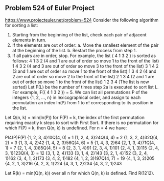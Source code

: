 ## Problem 524 of Euler Project 
https://www.projecteuler.net/problem=524
Consider the following algorithm for sorting a list:
1. Starting from the beginning of the list, check each pair of adjacent elements in turn.
2. If the elements are out of order:
a. Move the smallest element of the pair at the beginning of the list.
b. Restart the process from step 1.
3. If all pairs are in order, stop.
For example, the list { 4 1 3 2 } is sorted as follows:
4 1 3 2  (4 and 1 are out of order so move 1 to the front of the list)
1 4 3 2  (4 and 3 are out of order so move 3 to the front of the list)
3 1 4 2  (3 and 1 are out of order so move 1 to the front of the list)
1 3 4 2  (4 and 2 are out of order so move 2 to the front of the list)
2 1 3 4  (2 and 1 are out of order so move 1 to the front of the list)
1 2 3 4  (The list is now sorted)
Let F(L) be the number of times step 2a is executed to sort list L. For example, F({ 4 1 3 2 }) = 5.
We can list all permutations P of the integers {1, 2, ..., n} in lexicographical order, and assign to each permutation an index In(P) from 1 to n! corresponding to its position in the list.

Let Q(n, k) = min(In(P)) for F(P) = k, the index of the first permutation requiring exactly k steps to sort with First Sort. If there is no permutation for which F(P) = k, then Q(n, k) is undefined.
For n = 4 we have:

PI4(P)F(P)
{1, 2, 3, 4}10Q(4, 0) = 1
{1, 2, 4, 3}24Q(4, 4) = 2
{1, 3, 2, 4}32Q(4, 2) = 3
{1, 3, 4, 2}42
{1, 4, 2, 3}56Q(4, 6) = 5
{1, 4, 3, 2}64
{2, 1, 3, 4}71Q(4, 1) = 7
{2, 1, 4, 3}85Q(4, 5) = 8
{2, 3, 1, 4}91
{2, 3, 4, 1}101
{2, 4, 1, 3}115
{2, 4, 3, 1}123Q(4, 3) = 12
{3, 1, 2, 4}133
{3, 1, 4, 2}143
{3, 2, 1, 4}152
{3, 2, 4, 1}162
{3, 4, 1, 2}173
{3, 4, 2, 1}182
{4, 1, 2, 3}197Q(4, 7) = 19
{4, 1, 3, 2}205
{4, 2, 1, 3}216
{4, 2, 3, 1}224
{4, 3, 1, 2}234
{4, 3, 2, 1}243

Let R(k) = min(Q(n, k)) over all n for which Q(n, k) is defined.
Find R(1212).